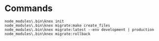 # Commands

	node_modules\.bin\knex init
	node_modules\.bin\knex migrate:make create_files
	node_modules\.bin\knex migrate:latest --env development | production
	node_modules\.bin\knex migrate:rollback
